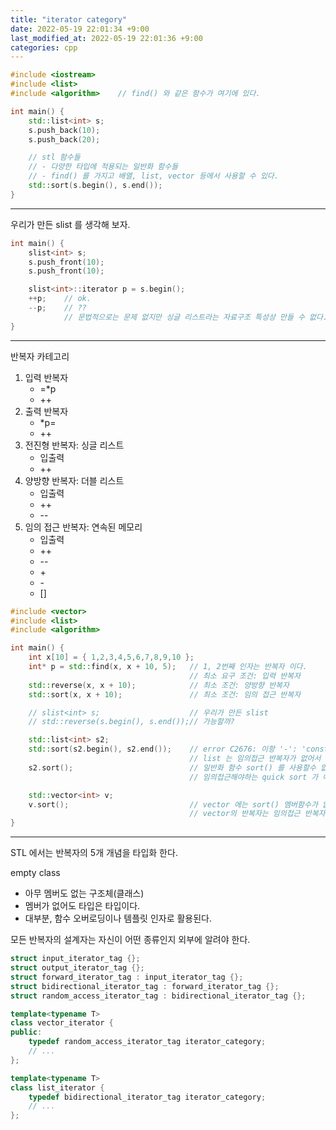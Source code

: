```yaml
---
title: "iterator category"
date: 2022-05-19 22:01:34 +9:00
last_modified_at: 2022-05-19 22:01:36 +9:00
categories: cpp
---
```

```cpp
#include <iostream>
#include <list>
#include <algorithm>    // find() 와 같은 함수가 여기에 있다.

int main() {
    std::list<int> s;
    s.push_back(10);
    s.push_back(20);

    // stl 함수들
    // - 다양한 타입에 적용되는 일반화 함수들
    // - find() 를 가지고 배열, list, vector 등에서 사용할 수 있다.
    std::sort(s.begin(), s.end());
}
```
---
우리가 만든 slist 를 생각해 보자.
```cpp
int main() {
    slist<int> s;
    s.push_front(10);
    s.push_front(10);

    slist<int>::iterator p = s.begin();
    ++p;    // ok.
    --p;    // ??
            // 문법적으로는 문제 없지만 싱글 리스트라는 자료구조 특성상 만들 수 없다.
}
```
---
반복자 카테고리
1. 입력 반복자
   - =*p
   - ++
2. 출력 반복자
   - *p=
   - ++
3. 전진형 반복자: 싱글 리스트
   - 입출력
   - ++
4. 양방향 반복자: 더블 리스트
   - 입출력
   - ++
   - \--
5. 임의 접근 반복자: 연속된 메모리
   - 입출력
   - ++
   - \--
   - \+
   - \-
   - []
```cpp
#include <vector>
#include <list>
#include <algorithm>

int main() {
    int x[10] = { 1,2,3,4,5,6,7,8,9,10 };
    int* p = std::find(x, x + 10, 5);   // 1, 2번째 인자는 반복자 이다.
                                        // 최소 요구 조건: 입력 반복자
    std::reverse(x, x + 10);            // 최소 조건: 양방향 반복자
    std::sort(x, x + 10);               // 최소 조건: 임의 접근 반복자

    // slist<int> s;                    // 우리가 만든 slist
    // std::reverse(s.begin(), s.end());// 가능할까?

    std::list<int> s2;
    std::sort(s2.begin(), s2.end());    // error C2676: 이항 '-': 'const std::_List_unchecked_iterator<std::_List_val<std::_List_simple_types<_Ty>>>'이(가) 이 연산자를 정의하지 않거나 미리 정의된 연산자에 허용되는 형식으로의 변환을 정의하지 않습니다.
                                        // list 는 임의접근 반복자가 없어서 sort() 를 사용 할 수 없다.
    s2.sort();                          // 일반화 함수 sort() 를 사용할수 없기때문에 멤버함수 sort() 가 있다.
                                        // 임의접근해야하는 quick sort 가 아닌 다른 알고리즘 사용

    std::vector<int> v;
    v.sort();                           // vector 에는 sort() 멤버함수가 없다.
                                        // vector의 반복자는 임의접근 반복자 이므로 일반화 함수 sort() 사용가능 하므로 멤버 sort() 가 필요 없다.
}
```
---
STL 에서는 반복자의 5개 개념을 타입화 한다.<p>
empty class
 - 아무 멤버도 없는 구조체(클래스)
 - 멤버가 없어도 타입은 타입이다.
 - 대부분, 함수 오버로딩이나 템플릿 인자로 활용된다.

모든 반복자의 설계자는 자신이 어떤 종류인지 외부에 알려야 한다.
```cpp
struct input_iterator_tag {};
struct output_iterator_tag {};
struct forward_iterator_tag : input_iterator_tag {};
struct bidirectional_iterator_tag : forward_iterator_tag {};
struct random_access_iterator_tag : bidirectional_iterator_tag {};

template<typename T>
class vector_iterator {
public:
    typedef random_access_iterator_tag iterator_category;
    // ...
};

template<typename T>
class list_iterator {
    typedef bidirectional_iterator_tag iterator_category;
    // ...
};
```